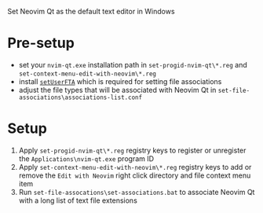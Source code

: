Set Neovim Qt as the default text editor in Windows

# Pre-setup
- set your `nvim-qt.exe` installation path in `set-progid-nvim-qt\*.reg` and `set-context-menu-edit-with-neovim\*.reg`
- install [`setUserFTA`](https://kolbi.cz/blog/2017/10/25/setuserfta-userchoice-hash-defeated-set-file-type-associations-per-user/) which is required for setting file associations
- adjust the file types that will be associated with Neovim Qt in `set-file-associations\associations-list.conf`

# Setup
1. Apply `set-progid-nvim-qt\*.reg` registry keys to register or unregister the `Applications\nvim-qt.exe` program ID
2. Apply `set-context-menu-edit-with-neovim\*.reg` registry keys to add or remove the `Edit with Neovim` right click directory and file context menu item
3. Run `set-file-assocations\set-associations.bat` to associate Neovim Qt with a long list of text file extensions
